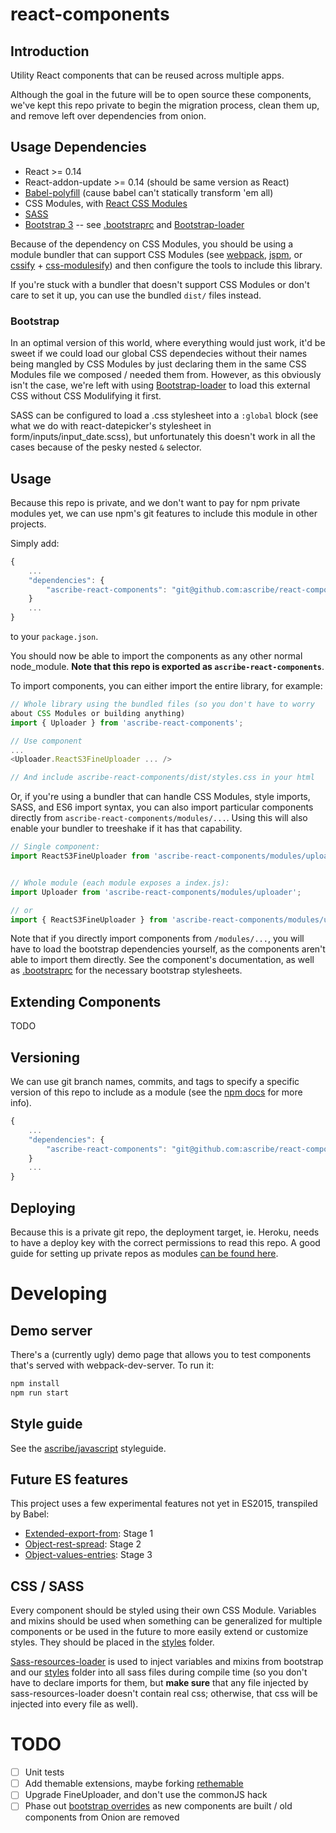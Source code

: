 react-components
================

Introduction
------------

Utility React components that can be reused across multiple apps.

Although the goal in the future will be to open source these components,
we've kept this repo private to begin the migration process, clean them up,
and remove left over dependencies from onion.

Usage Dependencies
------------------

* React >= 0.14
* React-addon-update >= 0.14 (should be same version as React)
* [Babel-polyfill](https://babeljs.io/docs/usage/polyfill/) (cause babel can't statically transform 'em all)
* CSS Modules, with [React CSS Modules](https://github.com/gajus/react-css-modules)
* [SASS](http://sass-lang.com/)
* [Bootstrap 3](http://getbootstrap.com/) -- see [.bootstraprc](./.bootstraprc)
  and [Bootstrap-loader](https://github.com/shakacode/bootstrap-loader)

Because of the dependency on CSS Modules, you should be using a module
bundler that can support CSS Modules (see [webpack](https://github.com/webpack/webpack),
[jspm](http://jspm.io/), or [cssify](https://github.com/davidguttman/cssify) +
[css-modulesify](https://github.com/css-modules/css-modulesify)) and
then configure the tools to include this library.

If you're stuck with a bundler that doesn't support CSS Modules or don't
care to set it up, you can use the bundled `dist/` files instead.

### Bootstrap

In an optimal version of this world, where everything would just
work, it'd be sweet if we could load our global CSS dependecies without
their names being mangled by CSS Modules by just declaring them in the
same CSS Modules file we composed / needed them from. However, as this
obviously isn't the case, we're left with using
[Bootstrap-loader](https://github.com/shakacode/bootstrap-loader) to
load this external CSS without CSS Modulifying it first.

SASS can be configured to load a .css stylesheet into a `:global` block
(see what we do with react-datepicker's stylesheet in form/inputs/input_date.scss),
but unfortunately this doesn't work in all the cases because of the
pesky nested `&` selector.

Usage
-----

Because this repo is private, and we don't want to pay for npm private
modules yet, we can use npm's git features to include this module in
other projects.

Simply add:

```javascript
{
    ...
    "dependencies": {
        "ascribe-react-components": "git@github.com:ascribe/react-components.git"
    }
    ...
}
```

to your `package.json`.

You should now be able to import the components as any other normal
node_module. **Note that this repo is exported as
`ascribe-react-components`**.

To import components, you can either import the entire library, for example:

```javascript
// Whole library using the bundled files (so you don't have to worry
about CSS Modules or building anything)
import { Uploader } from 'ascribe-react-components';

// Use component
...
<Uploader.ReactS3FineUploader ... />

// And include ascribe-react-components/dist/styles.css in your html
```

Or, if you're using a bundler that can handle CSS Modules, style imports, SASS,
and ES6 import syntax, you can also import particular components directly from
`ascribe-react-components/modules/...`. Using this will also enable your bundler
to treeshake if it has that capability.

```javascript
// Single component:
import ReactS3FineUploader from 'ascribe-react-components/modules/uploader/react_s3_fine_uploader';


// Whole module (each module exposes a index.js):
import Uploader from 'ascribe-react-components/modules/uploader';

// or
import { ReactS3FineUploader } from 'ascribe-react-components/modules/uploader';
```

Note that if you directly import components from `/modules/...`, you will have to
load the bootstrap dependencies yourself, as the components aren't able to import
them directly. See the component's documentation, as well as
[.bootstraprc](/.bootstraprc) for the necessary bootstrap stylesheets.

Extending Components
--------------------

TODO

Versioning
----------

We can use git branch names, commits, and tags to specify a specific
version of this repo to include as a module (see the [npm docs](https://docs.npmjs.com/files/package.json#git-urls-as-dependencies)
for more info).

```javascript
{
    ...
    "dependencies": {
        "ascribe-react-components": "git@github.com:ascribe/react-components.git#v0.0.1"
    }
    ...
}
```

Deploying
---------

Because this is a private git repo, the deployment target, ie. Heroku,
needs to have a deploy key with the correct permissions to read this
repo. A good guide for setting up private repos as modules [can be
found here](http://fiznool.com/blog/2015/05/20/an-alternative-to-npm-private-modules/).


Developing
==========

Demo server
-----------

There's a (currently ugly) demo page that allows you to test components
that's served with webpack-dev-server. To run it:

```bash
npm install
npm run start
```

Style guide
-----------

See the [ascribe/javascript](https://github.com/ascribe/javascript) styleguide.

Future ES features
------------------

This project uses a few experimental features not yet in ES2015,
transpiled by Babel:
  * [Extended-export-from](https://github.com/leebyron/ecmascript-more-export-from): Stage 1
  * [Object-rest-spread](https://github.com/sebmarkbage/ecmascript-rest-spread): Stage 2
  * [Object-values-entries](https://github.com/tc39/proposal-object-values-entries): Stage 3

CSS / SASS
----------

Every component should be styled using their own CSS Module. Variables
and mixins should be used when something can be generalized for multiple
components or be used in the future to more easily extend or customize
styles. They should be placed in the [styles](./styles/) folder.

[Sass-resources-loader](https://github.com/shakacode/sass-resources-loader)
is used to inject variables and mixins from bootstrap and our
[styles](./styles/) folder into all sass files during compile time (so
you don't have to declare imports for them, but **make sure** that any
file injected by sass-resources-loader doesn't contain real css;
otherwise, that css will be injected into every file as well).


TODO
====
* [ ] Unit tests
* [ ] Add themable extensions, maybe forking [rethemable](https://github.com/andreypopp/rethemeable)
* [ ] Upgrade FineUploader, and don't use the commonJS hack
* [ ] Phase out [bootstrap overrides](./modules/styles/_bootstrap_defaults.scss)
      as new components are built / old components from Onion are removed
